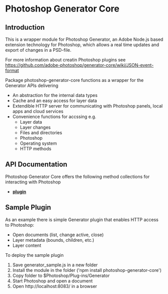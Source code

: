 # Photoshop Generator Core

## Introduction
This is a wrapper module for Photoshop Generator, an Adobe Node.js based extension technology for Photoshop, which allows a real time updates and export of changes in a PSD-file.

For more information about creatin Photoshop plugins see
https://github.com/adobe-photoshop/generator-core/wiki/JSON-event-format

Package photoshop-generator-core functions as a wrapper for the Generator APIs delivering
- An abstraction for the internal data types 
- Cache and an easy access for layer data
- Extendible HTTP server for communicating with Photoshop panels, local apps and cloud services
- Convenience functions for accssing e.g.
  - Layer data
  - Layer changes
  - Files and directories
  - Photoshop
  - Operating system
  - HTTP methods

## API Documentation
Photoshop Generator Core offers the following method collections for interacting with Photoshop
- [**plugin**](http://htmlpreview.github.com/RationalMatta/photoshop-generator-core/documentation/module-plugin.html)


## Sample Plugin
As an example there is simple Generator plugin that enables HTTP access to Photoshop:
- Open documents (list, change active, close)
- Layer metadata (bounds, children, etc.)
- Layer content 

To deploy the sample plugin 
1) Save generator_sample.js in a new folder 
2) Install the module in the folder ('npm install photoshop-generator-core')
3) Copy folder to $Photoshop/Plug-ins/Generator
4) Start Photoshop and open a document
5) Open http://localhost:8083/ in a browser


